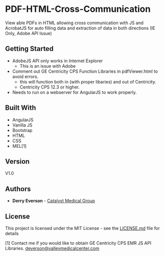 # PDF-HTML-Cross-Communication
View able PDFs in HTML allowing cross communication with JS and AcrobatJS for auto filling data and extraction of data in both directions (IE Only, Adobe API Issue) 

## Getting Started

- AdobeJS API only works in Internet Explorer
  - This is an issue with Adobe
- Comment out  GE Centricity CPS Function Libraries in pdfViewer.html to avoid errors.
  - this will function both in (with proper libaries) and out of Centricity.
  - Centricity CPS 12.3 or higher.
- Needs to run on a webserver for AngularJS to work properly.


## Built With

* AngularJS
* Vanilla JS
* Bootstrap
* HTML
* CSS
* MEL[1]


## Version
V1.0

## Authors

* **Derry Everson** - [Catalyst Medical Group](https://www.catalystmedicalgroup.com)

## License

This project is licensed under the MIT License - see the [LICENSE.md](LICENSE.md) file for details

[1] Contact me if you would like to obtain GE Centricity CPS EMR JS API Libraries. deverson@valleymedicalcenter.com
